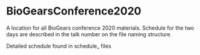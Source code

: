 # BioGearsConference2020
A location for all BioGears conference 2020 materials. 
Schedule for the two days are described in the talk number on the file naming structure. 

Detailed schedule found in schedule_ files 

